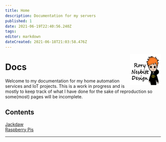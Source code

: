 ```yaml
---
title: Home
description: Documentation for my servers
published: 1
date: 2021-06-19T22:40:56.240Z
tags: 
editor: markdown
dateCreated: 2021-06-18T21:03:58.476Z
---
```


<img src="/rnd.png" style="width:100px;height:100px;float:right;">

# Docs

Welcome to my documentation for my home automation services and IoT projects.
This is a work in progress and is mostly to keep track of what I have done for the sake of reproduction so some(most) pages will be incomplete.

## Contents
[Jackdaw](jackdaw)  
[Raspberry Pis](rpi)


---